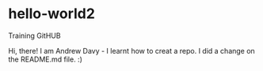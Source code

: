 # hello-world2
Training GitHUB


Hi, there! I am Andrew Davy - I learnt how to creat a repo. I did a change on the README.md file. :)
